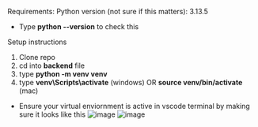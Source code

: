 Requirements:
Python version (not sure if this matters): 3.13.5
- Type **python --version** to check this

Setup instructions
1. Clone repo
2. cd into **backend** file
3. type **python -m venv venv**
4. type **venv\Scripts\activate** (windows) OR **source venv/bin/activate** (mac)
- Ensure your virtual enviornment is active in vscode terminal by making sure it looks like this
![image](https://github.com/user-attachments/assets/b1249c70-de52-4345-96e0-37bbc16170fb)
![image](https://github.com/user-attachments/assets/b1249c70-de52-4345-96e0-37bbc16170fb)


